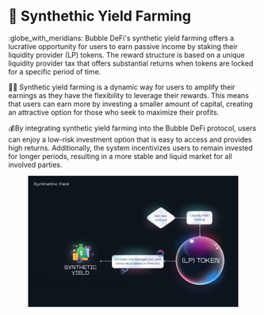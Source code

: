 # 🧬 Synthethic Yield Farming

:globe\_with\_meridians: Bubble DeFi's synthetic yield farming offers a lucrative opportunity for users to earn passive income by staking their liquidity provider (LP) tokens. The reward structure is based on a unique liquidity provider tax that offers substantial returns when tokens are locked for a specific period of time.

:farmer: Synthetic yield farming is a dynamic way for users to amplify their earnings as they have the flexibility to leverage their rewards. This means that users can earn more by investing a smaller amount of capital, creating an attractive option for those who seek to maximize their profits.

:moneybag:By integrating synthetic yield farming into the Bubble DeFi protocol, users can enjoy a low-risk investment option that is easy to access and provides high returns. Additionally, the system incentivizes users to remain invested for longer periods, resulting in a more stable and liquid market for all involved parties.

<figure><img src="../.gitbook/assets/Bubble protocol synthetic yield.png" alt=""><figcaption></figcaption></figure>
